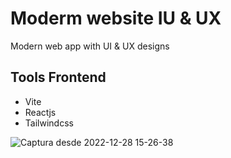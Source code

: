 # Moderm website IU & UX
Modern web app with UI & UX designs

## Tools Frontend
- Vite
- Reactjs
- Tailwindcss

![Captura desde 2022-12-28 15-26-38](https://user-images.githubusercontent.com/105228140/209880700-b56883b3-bb68-4a40-9952-fb4a72a39af6.png)
